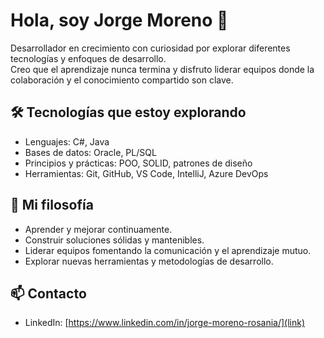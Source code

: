 # Hola, soy Jorge Moreno 👋

Desarrollador en crecimiento con curiosidad por explorar diferentes tecnologías y enfoques de desarrollo.  
Creo que el aprendizaje nunca termina y disfruto liderar equipos donde la colaboración y el conocimiento compartido son clave.

## 🛠 Tecnologías que estoy explorando
- Lenguajes: C#, Java
- Bases de datos: Oracle, PL/SQL
- Principios y prácticas: POO, SOLID, patrones de diseño
- Herramientas: Git, GitHub, VS Code, IntelliJ, Azure DevOps

## 🌱 Mi filosofía
- Aprender y mejorar continuamente.
- Construir soluciones sólidas y mantenibles.
- Liderar equipos fomentando la comunicación y el aprendizaje mutuo.
- Explorar nuevas herramientas y metodologías de desarrollo.

## 📫 Contacto
- LinkedIn: [https://www.linkedin.com/in/jorge-moreno-rosania/](link)
